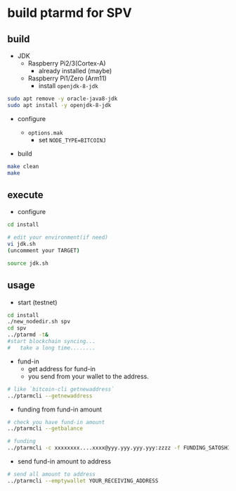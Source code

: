# build ptarmd for SPV

## build

* JDK
  * Raspberry Pi2/3(Cortex-A)
    * already installed (maybe)
  * Raspberry Pi1/Zero (Arm11)
    * install `openjdk-8-jdk`

```bash
sudo apt remove -y oracle-java8-jdk
sudo apt install -y openjdk-8-jdk
```

* configure

  * `options.mak`
    * set `NODE_TYPE=BITCOINJ`

* build

```bash
make clean
make
```

## execute

* configure

```bash
cd install

# edit your environment(if need)
vi jdk.sh
(uncomment your TARGET)

source jdk.sh
```

## usage

* start (testnet)

```bash
cd install
./new_nodedir.sh spv
cd spv
../ptarmd -t&
#start blockchain syncing...
#   take a long time........
```

* fund-in
  * get address for fund-in
  * you send from your wallet to the address.

```bash
# like `bitcoin-cli getnewaddress`
../ptarmcli --getnewaddress
```

* funding from fund-in amount

```bash
# check you have fund-in amount
../ptarmcli --getbalance

# funding
../ptarmcli -c xxxxxxxx....xxxx@yyy.yyy.yyy.yyy:zzzz -f FUNDING_SATOSHIS
```

* send fund-in amount to address

```bash
# send all amount to address
../ptarmcli --emptywallet YOUR_RECEIVING_ADDRESS
```